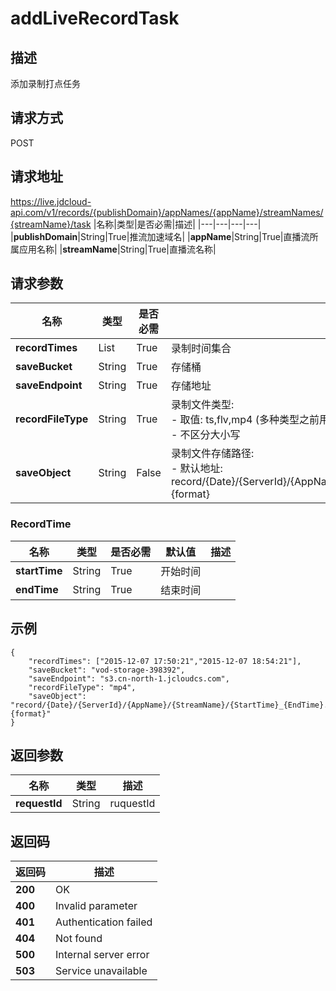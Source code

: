 # addLiveRecordTask


## 描述
添加录制打点任务

## 请求方式
POST

## 请求地址
https://live.jdcloud-api.com/v1/records/{publishDomain}/appNames/{appName}/streamNames/{streamName}/task
|名称|类型|是否必需|描述|
|---|---|---|---|
|**publishDomain**|String|True|推流加速域名|
|**appName**|String|True|直播流所属应用名称|
|**streamName**|String|True|直播流名称|

## 请求参数
|名称|类型|是否必需|描述|
|---|---|---|---|
|**recordTimes**|List<RecordTime>|True|录制时间集合|
|**saveBucket**|String|True|存储桶|
|**saveEndpoint**|String|True|存储地址|
|**recordFileType**|String|True|录制文件类型:<br>  - 取值: ts,flv,mp4 (多种类型之前用;隔开)<br>  - 不区分大小写<br>|
|**saveObject**|String|False|录制文件存储路径:<br>  - 默认地址: record/{Date}/{ServerId}/{AppName}/{StreamName}/{StartTime}_{EndTime}.{format}<br>|


### RecordTime
|名称|类型|是否必需|默认值|描述|
|---|---|---|---|---|
|**startTime**|String|True|开始时间|
|**endTime**|String|True|结束时间|

## 示例
    {
        "recordTimes": ["2015-12-07 17:50:21","2015-12-07 18:54:21"],
        "saveBucket": "vod-storage-398392",
        "saveEndpoint": "s3.cn-north-1.jcloudcs.com",
        "recordFileType": "mp4",
        "saveObject": "record/{Date}/{ServerId}/{AppName}/{StreamName}/{StartTime}_{EndTime}.{format}"
    }

## 返回参数
|名称|类型|描述|
|---|---|---|
|**requestId**|String|ruquestId|


## 返回码
|返回码|描述|
|---|---|
|**200**|OK|
|**400**|Invalid parameter|
|**401**|Authentication failed|
|**404**|Not found|
|**500**|Internal server error|
|**503**|Service unavailable|
